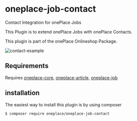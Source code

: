 # oneplace-job-contact

Contact Integration for onePlace Jobs

This Plugin is to extend onePlace Jobs with onePlace Contacts. 

This plugin is part of the onePlace Onlineshop Package.

![contact-example](http://docs.1plc.ch/img/jobcontact.jpg)

## Requirements

Requires [oneplace-core](https://github.com/OnePlc/PLC_X_Core), [oneplace-article](https://github.com/OnePlc/PLC_X_Contact), [oneplace-job](https://github.com/OnePlc/PLC_X_Job)

## installation

The easiest way to install this plugin is by using composer
```bash
$ composer require oneplace/oneplace-job-contact
```